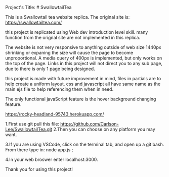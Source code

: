 Project's Title: # SwallowtailTea

<!-- description of project-->
This is a Swallowtail tea website replica.
The original site is: https://swallowtailtea.com/

<!-- issues -->
this project is replicated using Web dev introduction level skill.
many function from the orignal site are not implemented in this replica.

The website is not very responsive to anything outside of web size 1440px
shrinking or expaning the size will cause the page to become unproportional.
A media query of 400px is implemented, but only works on the top of the page.
Links in this project will not direct you to any sub page, due to there is only 
1 page being designed.

<!-- future proof -->
this project is made with future improvement in mind,
files in partials are to help create a uniform layout.
css and javascript all have same name as the main ejs file
to help referencing them when in need.

The only functional javaScript feature is the hover background changing feature.
<!-- link to my heroku depolyment -->
https://rocky-headland-95743.herokuapp.com/

<!-- <instruction on how to deploy the server in code environment> -->
1.First use git pull this file: https://github.com/Carlson-Lee/SwallowtailTea.git
2.Then you can choose on any platform you may want.
 <!-- my example will be on VS code -->
3.If you are using VSCode, click on the terminal tab, and open up a git bash.
    From there type in: node app.js ;
<!-- this is set in the app.js file -->
4.In your web broswer enter localhost:3000.

Thank you for using this project!